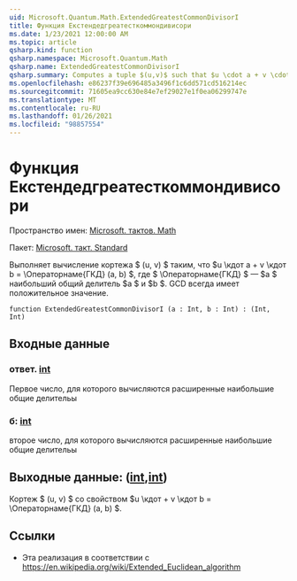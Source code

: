 ```yaml
---
uid: Microsoft.Quantum.Math.ExtendedGreatestCommonDivisorI
title: Функция Екстендедгреатесткоммондивисори
ms.date: 1/23/2021 12:00:00 AM
ms.topic: article
qsharp.kind: function
qsharp.namespace: Microsoft.Quantum.Math
qsharp.name: ExtendedGreatestCommonDivisorI
qsharp.summary: Computes a tuple $(u,v)$ such that $u \cdot a + v \cdot b = \operatorname{GCD}(a, b)$, where $\operatorname{GCD}$ is $a$ greatest common divisor of $a$ and $b$. The GCD is always positive.
ms.openlocfilehash: e86237f39e696485a3496f1c6dd571cd516214ec
ms.sourcegitcommit: 71605ea9cc630e84e7ef29027e1f0ea06299747e
ms.translationtype: MT
ms.contentlocale: ru-RU
ms.lasthandoff: 01/26/2021
ms.locfileid: "98857554"
---
```

# <a name="extendedgreatestcommondivisori-function"></a>Функция Екстендедгреатесткоммондивисори

Пространство имен: [Microsoft. тактов. Math](xref:Microsoft.Quantum.Math)

Пакет: [Microsoft. такт. Standard](https://nuget.org/packages/Microsoft.Quantum.Standard)


Выполняет вычисление кортежа $ (u, v) $ таким, что $u \кдот a + v \кдот b = \Операторнаме{ГКД} (a, b) $, где $ \Операторнаме{ГКД} $ — $a $ наибольший общий делитель $a $ и $b $. GCD всегда имеет положительное значение.

```qsharp
function ExtendedGreatestCommonDivisorI (a : Int, b : Int) : (Int, Int)
```


## <a name="input"></a>Входные данные

### <a name="a--int"></a>ответ. [int](xref:microsoft.quantum.lang-ref.int)

Первое число, для которого вычисляются расширенные наибольшие общие делительы


### <a name="b--int"></a>б: [int](xref:microsoft.quantum.lang-ref.int)

второе число, для которого вычисляются расширенные наибольшие общие делительы



## <a name="output--intint"></a>Выходные данные: ([int](xref:microsoft.quantum.lang-ref.int),[int](xref:microsoft.quantum.lang-ref.int))

Кортеж $ (u, v) $ со свойством $u \кдот + v \кдот b = \Операторнаме{ГКД} (a, b) $.

## <a name="references"></a>Ссылки

- Эта реализация в соответствии с https://en.wikipedia.org/wiki/Extended_Euclidean_algorithm